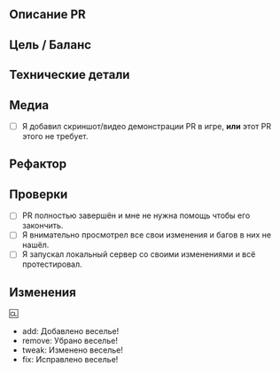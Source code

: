 <!-- ЭТО ШАБЛОН ВАШЕГО PULL REQUEST. Текст между стрелками - это комментарии - они не будут видны в PR. -->

## Описание PR
<!-- Ниже опишите ваш Pull Request. Что он изменяет? На что еще это может повлиять? Постарайтесь описать все внесённые вами изменения! -->

## Цель / Баланс
<!-- Зачем было сделано изменение? Укажите ссылки на любые задачи или дискуссии в этом пункте. Пожалуйста укажите, как это повлияет на игровой баланс. -->

## Технические детали
<!-- Если речь идет об изменениях кода, опишите общий метод работы вашего кода. Так, его будет проще рассмотреть. -->


## Медиа
<!-- Если приемлемо, добавьте скриншоты для демонстрации вашего PR. Если ваш PR представляет собой визуальное изменение, добавьте
скриншоты, иначе он может быть закрыт. -->
- [ ] Я добавил скриншот/видео демонстрации PR в игре, **или** этот PR этого не требует. 

## Рефактор
<!--
Укажите любые крупные изменения, включая изменения в namespace, публичных классах / методах / полях, переименования прототипов. Предоставьте инструкции для переработки кода.
-->

## Проверки
<!-- Выполнение всех следующих действий, если это приемлемо для вида изменений сильно ускорит разбор вашего PR
[X] пометит галочкой -->
- [ ] PR полностью завершён и мне не нужна помощь чтобы его закончить.
- [ ] Я внимательно просмотрел все свои изменения и багов в них не нашёл.
- [ ] Я запускал локальный сервер со своими изменениями и всё протестировал.

## Изменения
<!--
Убедитесь, что игроки остануться в курсе новых изменений, добавив запись в список изменений.

В журнал изменений следует помещать только то, что действительно важно игрокам.

В списке изменений тип значка не является часть предложения, поэтому явно указывайте - Добавлен, Удалён, Изменён.
плохо: - add: Новый инструмент для инженеров
хорошо: - add: Добавлен новый инструмент для инженеров

Вы можете указать своё имя после символа :cl: именно оно будет отображаться в журнале изменений (иначе будет использоваться ваше имя на GitHub)
Например: :cl: Ian

-->

:cl: <!-- Вставьте сюда ваш никнейм! -->
- add: Добавлено веселье!
- remove: Убрано веселье!
- tweak: Изменено веселье!
- fix: Исправлено веселье!

